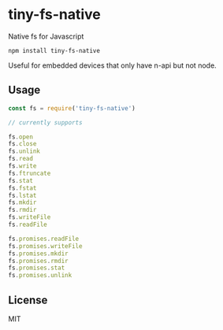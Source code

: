 # tiny-fs-native

Native fs for Javascript

```
npm install tiny-fs-native
```

Useful for embedded devices that only have n-api but not node.


## Usage

``` js
const fs = require('tiny-fs-native')

// currently supports

fs.open
fs.close
fs.unlink
fs.read
fs.write
fs.ftruncate
fs.stat
fs.fstat
fs.lstat
fs.mkdir
fs.rmdir
fs.writeFile
fs.readFile

fs.promises.readFile
fs.promises.writeFile
fs.promises.mkdir
fs.promises.rmdir
fs.promises.stat
fs.promises.unlink
```

## License

MIT
